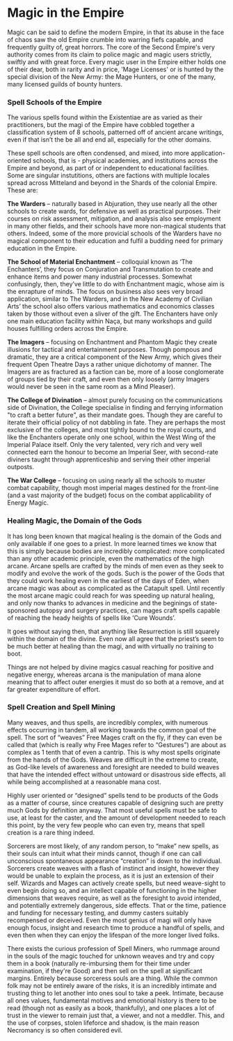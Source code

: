 # Magic in the Empire

Magic can be said to define the modern Empire, in that its abuse in the face of chaos saw the old Empire crumble into warring fiefs capable, and frequently guilty of, great horrors. The core of the Second Empire's very authority comes from its claim to police magic and magic users strictly, swiftly and with great force. Every magic user in the Empire either holds one of their dear, both in rarity and in price, 'Mage Licenses' or is hunted by the special division of the New Army: the Mage Hunters, or one of the many, many licensed guilds of bounty hunters.



### Spell Schools of the Empire
The various spells found within the Existentiae are as varied as their practitioners, but the magi of the Empire have cobbled together a classification system of 8 schools, patterned off of ancient arcane writings, even if that isn’t the be all and end all, especially for the other domains.

These spell schools are often condensed, and mixed, into more application-oriented schools, that is - physical academies, and institutions across the Empire and beyond, as part of or independent to educational facilities. Some are singular instutitions, others are factions with multiple locales spread across Mitteland and beyond in the Shards of the colonial Empire. These are:

**The Warders** – naturally based in Abjuration, they use nearly all the other schools to create wards, for defensive as well as practical purposes. Their courses on risk assessment, mitigation, and analysis also see employment in many other fields, and their schools have more non-magical students that others. Indeed, some of the more provicial schools of the Warders have no magical component to their education and fulfil a budding need for primary education in the Empire.

**The School of Material Enchantment** – colloquial known as ‘The Enchanters’, they focus on Conjuration and Transmutation to create and enhance items and power many industrial processes. Somewhat confusingly, then, they’ve little to do with Enchantment magic, whose aim is the enrapture of minds. The focus on business also sees very broad application, similar to The Warders, and in the New Academy of Civilian Arts’ the school also offers various mathematics and economics classes taken by those without even a sliver of the gift. The Enchanters have only one main education facility within Naça, but many workshops and guild houses fulfilling orders across the Empire.

**The Imagers** – focusing on Enchantment and Phantom Magic they create illusions for tactical and entertainment purposes. Though pompous and dramatic, they are a critical component of the New Army, which gives their frequent Open Theatre Days a rather unique dichotomy of manner. The Imagers are as fractured as a faction can be, more of a loose conglomerate of groups tied by their craft, and even then only loosely (army Imagers would never be seen in the same room as a Mind Pleaser).

**The College of Divination** – almost purely focusing on the communications side of Divination, the College specialise in finding and ferrying information "to craft a better future", as their mandate goes. Though they are careful to iterate their official policy of not dabbling in fate. They are perhaps the most exclusive of the colleges, and most tightly bound to the royal courts, and like the Enchanters operate only one school, within the West Wing of the Imperial Palace itself. Only the very talented, very rich and very well connected earn the honour to become an Imperial Seer, with second-rate diviners taught through apprenticeship and serving their other imperial outposts.

**The War College** – focusing on using nearly all the schools to muster combat capability, though most imperial mages destined for the front-line (and a vast majority of the budget) focus on the combat applicability of Energy Magic.

### Healing Magic, the Domain of the Gods

It has long been known that magical healing is the domain of the Gods and only available if one goes to a priest. In more learned times we know that this is simply because bodies are incredibly complicated: more complicated than any other academic principle, even the mathematics of the high arcane. Arcane spells are crafted by the minds of men even as they seek to modify and evolve the work of the gods. Such is the power of the Gods that they could work healing even in the earliest of the days of Eden, when arcane magic was about as complicated as the Catapult spell. Until recently the most arcane magic could reach for was speeding up natural healing, and only now thanks to advances in medicine and the beginings of state-sponsored autopsy and surgery practices, can mages craft spells capable of reaching the heady heights of spells like ‘Cure Wounds’.

It goes without saying then, that anything like Resurrection is still squarely within the domain of the divine. Even now all agree that the priest’s seem to be much better at healing than the magi, and with virtually no training to boot.

Things are not helped by divine magics casual reaching for positive and negative energy, whereas arcana is the manipulation of mana alone meaning that to affect outer energies it must do so both at a remove, and at far greater expenditure of effort.

### Spell Creation and Spell Mining
Many weaves, and thus spells, are incredibly complex, with numerous effects occurring in tandem, all working towards the common goal of the spell. The sort of “weaves” Free Mages craft on the fly, if they can even be called that (which is really why Free Mages refer to “Gestures”) are about as complex as 1 tenth that of even a cantrip. This is why most spells originate from the hands of the Gods. Weaves are difficult in the extreme to create, as God-like levels of awareness and foresight are needed to build weaves that have the intended effect without untoward or disastrous side effects, all while being accomplished at a reasonable mana cost. 

Highly user oriented or “designed” spells tend to be products of the Gods as a matter of course, since creatures capable of designing such are pretty much Gods by definition anyway. That most useful spells must be safe to use, at least for the caster, and the amount of development needed to reach this point, by the very few people who can even try, means that spell creation is a rare thing indeed.

Sorcerers are most likely, of any random person, to “make” new spells, as their souls can intuit what their minds cannot, though if one can call unconscious spontaneous appearance “creation” is down to the individual. Sorcerers create weaves with a flash of instinct and insight, however they would be unable to explain the process, as it is just an extension of their self. Wizards and Mages can actively create spells, but need weave-sight to even begin doing so, and an intellect capable of functioning in the higher dimensions that weaves require, as well as the foresight to avoid intended, and potentially extremely dangerous, side effects. That or the time, patience and funding for necessary testing, and dummy casters suitably recompensed or deceived. Even the most genius of magi will only have enough focus, insight and research time to produce a handful of spells, and even then when they can enjoy the lifespan of the more longer lived folks. 

There exists the curious profession of Spell Miners, who rummage around in the souls of the magic touched for unknown weaves and try and copy them in a book (naturally re-imbursing them for their time under examination, if they're Good) and then sell on the spell at significant margins. Entirely because sorceress souls are a thing. While the common folk may not be entirely aware of the risks, it is an incredibly intimate and trusting thing to let another into ones soul to take a peek. Intimate, because all ones values, fundamental motives and emotional history is there to be read (though not as easily as a book, thankfully), and one places a lot of trust in the viewer to remain just that, a viewer, and not a meddler. This, and the use of corpses, stolen lifeforce and shadow, is the main reason Necromancy is so often considered evil. 